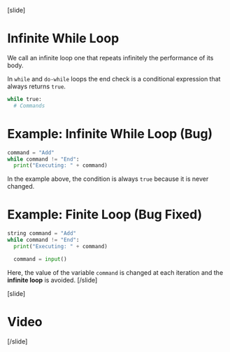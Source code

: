 [slide]
# Infinite While Loop
We call an infinite loop one that repeats infinitely the performance of its body. 

In `while` and `do-while` loops the end check is a conditional expression that always returns `true`. 

```py
while true:
  # Commands
```

# Example: Infinite While Loop (Bug)
```py
command = "Add"
while command != "End":
  print("Executing: " + command)
```

In the example above, the condition is always `true` because it is never changed.

# Example: Finite Loop (Bug Fixed)
```py
string command = "Add"
while command != "End":
  print("Executing: " + command)

  command = input()
```

Here, the value of the variable `command` is changed at each iteration and the **infinite loop** is avoided. 
[/slide]

[slide]
# Video


[/slide]